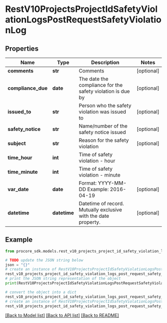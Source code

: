 # RestV10ProjectsProjectIdSafetyViolationLogsPostRequestSafetyViolationLog


## Properties

Name | Type | Description | Notes
------------ | ------------- | ------------- | -------------
**comments** | **str** | Comments | [optional] 
**compliance_due** | **date** | The date the compliance for the safety violation is due by | [optional] 
**issued_to** | **str** | Person who the safety violation was issued to | [optional] 
**safety_notice** | **str** | Name/number of the safety notice issued | [optional] 
**subject** | **str** | Reason for the safety violation | [optional] 
**time_hour** | **int** | Time of safety violation - hour | 
**time_minute** | **int** | Time of safety violation - minute | 
**var_date** | **date** | Format: YYYY-MM-DD Example: 2016-04-19 | [optional] 
**datetime** | **datetime** | Datetime of record. Mutually exclusive with the date property. | [optional] 

## Example

```python
from procore_sdk.models.rest_v10_projects_project_id_safety_violation_logs_post_request_safety_violation_log import RestV10ProjectsProjectIdSafetyViolationLogsPostRequestSafetyViolationLog

# TODO update the JSON string below
json = "{}"
# create an instance of RestV10ProjectsProjectIdSafetyViolationLogsPostRequestSafetyViolationLog from a JSON string
rest_v10_projects_project_id_safety_violation_logs_post_request_safety_violation_log_instance = RestV10ProjectsProjectIdSafetyViolationLogsPostRequestSafetyViolationLog.from_json(json)
# print the JSON string representation of the object
print(RestV10ProjectsProjectIdSafetyViolationLogsPostRequestSafetyViolationLog.to_json())

# convert the object into a dict
rest_v10_projects_project_id_safety_violation_logs_post_request_safety_violation_log_dict = rest_v10_projects_project_id_safety_violation_logs_post_request_safety_violation_log_instance.to_dict()
# create an instance of RestV10ProjectsProjectIdSafetyViolationLogsPostRequestSafetyViolationLog from a dict
rest_v10_projects_project_id_safety_violation_logs_post_request_safety_violation_log_from_dict = RestV10ProjectsProjectIdSafetyViolationLogsPostRequestSafetyViolationLog.from_dict(rest_v10_projects_project_id_safety_violation_logs_post_request_safety_violation_log_dict)
```
[[Back to Model list]](../README.md#documentation-for-models) [[Back to API list]](../README.md#documentation-for-api-endpoints) [[Back to README]](../README.md)


